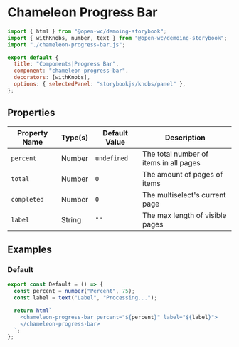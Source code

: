 # Chameleon Progress Bar

```js script
import { html } from "@open-wc/demoing-storybook";
import { withKnobs, number, text } from "@open-wc/demoing-storybook";
import "./chameleon-progress-bar.js";

export default {
  title: "Components|Progress Bar",
  component: "chameleon-progress-bar",
  decorators: [withKnobs],
  options: { selectedPanel: "storybookjs/knobs/panel" },
};
```

## Properties

| Property Name | Type(s) | Default Value | Description                            |
| ------------- | ------- | ------------- | -------------------------------------- |
| `percent`     | Number  | `undefined`   | The total number of items in all pages |
| `total`       | Number  | `0`           | The amount of pages of items           |
| `completed`   | Number  | `0`           | The multiselect's current page         |
| `label`       | String  | `""`          | The max length of visible pages        |

## Examples

### Default

```js preview-story
export const Default = () => {
  const percent = number("Percent", 75);
  const label = text("Label", "Processing...");

  return html`
    <chameleon-progress-bar percent="${percent}" label="${label}">
    </chameleon-progress-bar>
  `;
};
```
